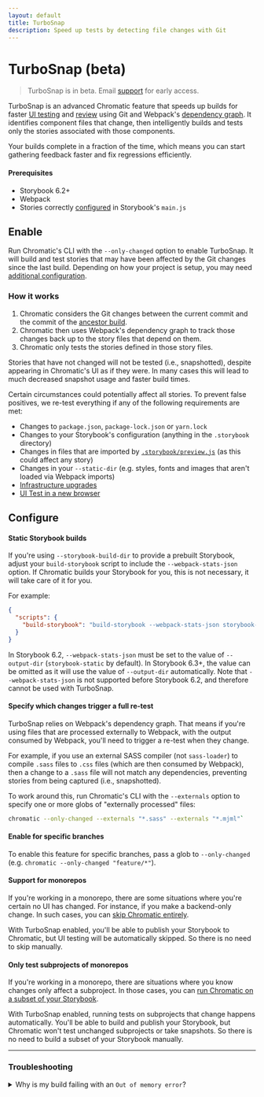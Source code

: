 ```yaml
---
layout: default
title: TurboSnap
description: Speed up tests by detecting file changes with Git
---
```


# TurboSnap (beta)

> TurboSnap is in beta. Email [support](mailto:support@chromatic.com) for early access.

TurboSnap is an advanced Chromatic feature that speeds up builds for faster [UI testing](test) and [review](review) using Git and Webpack's [dependency graph](https://webpack.js.org/concepts/dependency-graph/). It identifies component files that change, then intelligently builds and tests only the stories associated with those components.

Your builds complete in a fraction of the time, which means you can start gathering feedback faster and fix regressions efficiently.

#### Prerequisites

- Storybook 6.2+
- Webpack
- Stories correctly [configured](https://storybook.js.org/docs/react/configure/overview#configure-story-loading) in Storybook's `main.js`

## Enable

Run Chromatic's CLI with the `--only-changed` option to enable TurboSnap. It will build and test stories that may have been affected by the Git changes since the last build. Depending on how your project is setup, you may need [additional configuration](#configure).

### How it works

1.  Chromatic considers the Git changes between the current commit and the commit of the [ancestor build](branching-and-baselines#calculating-the-ancestor-builds).
2.  Chromatic then uses Webpack's dependency graph to track those changes back up to the story files that depend on them.
3.  Chromatic only tests the stories defined in those story files.

Stories that have not changed will not be tested (i.e., snapshotted), despite appearing in Chromatic's UI as if they were. In many cases this will lead to much decreased snapshot usage and faster build times.

Certain circumstances could potentially affect all stories. To prevent false positives, we re-test everything if any of the following requirements are met:

- Changes to `package.json`, `package-lock.json` or `yarn.lock`
- Changes to your Storybook's configuration (anything in the `.storybook` directory)
- Changes in files that are imported by [`.storybook/preview.js`](https://storybook.js.org/docs/react/configure/overview#configure-story-rendering) (as this could affect any story)
- Changes in your `--static-dir` (e.g. styles, fonts and images that aren't loaded via Webpack imports)
- [Infrastructure upgrades](infrastructure-upgrades)
- [UI Test in a new browser](browsers)

## Configure

#### Static Storybook builds

If you're using `--storybook-build-dir` to provide a prebuilt Storybook, adjust your `build-storybook` script to include the `--webpack-stats-json` option. If Chromatic builds your Storybook for you, this is not necessary, it will take care of it for you.

For example:

```json
{
  "scripts": {
    "build-storybook": "build-storybook --webpack-stats-json storybook-static"
  }
}
```

In Storybook 6.2, `--webpack-stats-json` must be set to the value of `--output-dir` (`storybook-static` by default). In Storybook 6.3+, the value can be omitted as it will use the value of `--output-dir` automatically. Note that `--webpack-stats-json` is not supported before Storybook 6.2, and therefore cannot be used with TurboSnap.

#### Specify which changes trigger a full re-test

TurboSnap relies on Webpack's dependency graph. That means if you're using files that are processed externally to Webpack, with the output consumed by Webpack, you'll need to trigger a re-test when they change.

For example, if you use an external SASS compiler (not `sass-loader`) to compile `.sass` files to `.css` files (which are then consumed by Webpack), then a change to a `.sass` file will not match any dependencies, preventing stories from being captured (i.e., snapshotted).

To work around this, run Chromatic's CLI with the `--externals` option to specify one or more globs of "externally processed" files:

```bash
chromatic --only-changed --externals "*.sass" --externals "*.mjml"`
```

#### Enable for specific branches

To enable this feature for specific branches, pass a glob to `--only-changed` (e.g. `chromatic --only-changed "feature/*"`).

#### Support for monorepos

If you're working in a monorepo, there are some situations where you're certain no UI has changed. For instance, if you make a backend-only change. In such cases, you can [skip Chromatic entirely](monorepos#only-run-chromatic-when-changes-occur-in-a-subproject).

With TurboSnap enabled, you'll be able to publish your Storybook to Chromatic, but UI testing will be automatically skipped. So there is no need to skip manually.

#### Only test subprojects of monorepos

If you're working in a monorepo, there are situations where you know changes only affect a subproject. In those cases, you can [run Chromatic on a subset of your Storybook](monorepos#advanced-only-test-a-subset-of-stories).

With TurboSnap enabled, running tests on subprojects that change happens automatically. You'll be able to build and publish your Storybook, but Chromatic won't test unchanged subprojects or take snapshots. So there is no need to build a subset of your Storybook manually.

---

### Troubleshooting

<details>
<summary>Why is my build failing with an <code>Out of memory error</code>?</summary>

If you have a large dependency tree, the build process may fail due to an out of memory error. Re-run Chromatic's CLI with the `NODE_OPTIONS=--max_old_space_size=4096` (or higher) environment variable to increase the amount of available memory. Your CI provider may require additional configuration to allow more memory usage.

</details>
